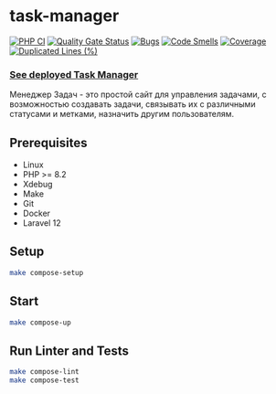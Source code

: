 # task-manager

[![PHP CI](https://github.com/behindthep/task-manager/actions/workflows/phpci.yml/badge.svg)](https://github.com/behindthep/task-manager/actions)
[![Quality Gate Status](https://sonarcloud.io/api/project_badges/measure?project=behindthep_task-manager&metric=alert_status)](https://sonarcloud.io/summary/new_code?id=behindthep_task-manager)
[![Bugs](https://sonarcloud.io/api/project_badges/measure?project=behindthep_task-manager&metric=bugs)](https://sonarcloud.io/summary/new_code?id=behindthep_task-manager)
[![Code Smells](https://sonarcloud.io/api/project_badges/measure?project=behindthep_task-manager&metric=code_smells)](https://sonarcloud.io/summary/new_code?id=behindthep_task-manager)
[![Coverage](https://sonarcloud.io/api/project_badges/measure?project=behindthep_task-manager&metric=coverage)](https://sonarcloud.io/summary/new_code?id=behindthep_task-manager)
[![Duplicated Lines (%)](https://sonarcloud.io/api/project_badges/measure?project=behindthep_task-manager&metric=duplicated_lines_density)](https://sonarcloud.io/summary/new_code?id=behindthep_task-manager)

### [See deployed Task Manager](https://laravel-project-wnty.onrender.com)

Менеджер Задач - это простой сайт для управления задачами, с возможностью создавать задачи, связывать их с различными статусами и метками, назначить другим пользователям.

## Prerequisites

* Linux
* PHP >= 8.2
* Xdebug
* Make
* Git
* Docker
* Laravel 12

## Setup

```bash
make compose-setup
```

## Start

```bash
make compose-up
```

## Run Linter and Tests

```bash
make compose-lint
make compose-test
```
